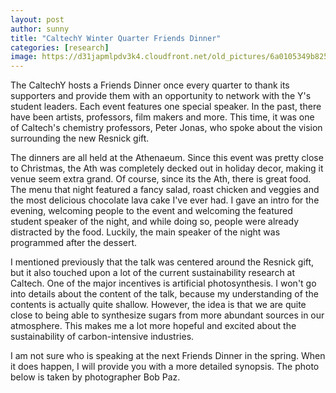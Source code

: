 ```yaml
---
layout: post
author: sunny
title: "CaltechY Winter Quarter Friends Dinner"
categories: [research]
image: https://d31japmlpdv3k4.cloudfront.net/old_pictures/6a0105349b8251970b0240a4da0849200d-800wi.jpg
---
```



The CaltechY hosts a Friends Dinner once every quarter to thank its supporters and provide them with an opportunity to network with the Y's student leaders. Each event features one special speaker. In the past, there have been artists, professors, film makers and more. This time, it was one of Caltech's chemistry professors, Peter Jonas, who spoke about the vision surrounding the new Resnick gift. 

The dinners are all held at the Athenaeum. Since this event was pretty close to Christmas, the Ath was completely decked out in holiday decor, making it venue seem extra grand. Of course, since its the Ath, there is great food. The menu that night featured a fancy salad, roast chicken and veggies and the most delicious chocolate lava cake I've ever had. I gave an intro for the evening, welcoming people to the event and welcoming the featured student speaker of the night, and while doing so, people were already distracted by the food. Luckily, the main speaker of the night was programmed after the dessert.

I mentioned previously that the talk was centered around the Resnick gift, but it also touched upon a lot of the current sustainability research at Caltech. One of the major incentives is artificial photosynthesis. I won't go into details about the content of the talk, because my understanding of the contents is actually quite shallow. However, the idea is that we are quite close to being able to synthesize sugars from more abundant sources in our atmosphere. This makes me a lot more hopeful and excited about the sustainability of carbon-intensive industries. 

I am not sure who is speaking at the next Friends Dinner in the spring. When it does happen, I will provide you with a more detailed synopsis. The photo below is taken by photographer Bob Paz.

